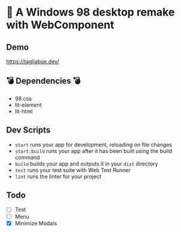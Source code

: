 # :unicorn: A Windows 98 desktop remake with WebComponent

## Demo

<https://tagliabue.dev/>

## :bomb: Dependencies :bomb:

- 98.css
- lit-element
- lit-html

## Dev Scripts

- `start` runs your app for development, reloading on file changes
- `start:build` runs your app after it has been built using the build command
- `build` builds your app and outputs it in your `dist` directory
- `test` runs your test suite with Web Test Runner
- `lint` runs the linter for your project

## Todo

- [ ] Test
- [ ] Menu
- [X] Minimize Modals
